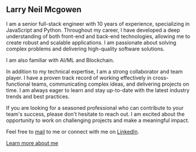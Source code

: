 ## Larry Neil Mcgowen
I am a senior full-stack engineer with 10 years of experience, specializing in JavaScript and Python. Throughout my career, I have developed a deep understanding of both front-end and back-end technologies, allowing me to create robust and scalable applications. I am passionate about solving complex problems and delivering high-quality software solutions.

I am also familiar with AI/ML and Blockchain.

In addition to my technical expertise, I am a strong collaborator and team player. I have a proven track record of working effectively in cross-functional teams, communicating complex ideas, and delivering projects on time. I am always eager to learn and stay up-to-date with the latest industry trends and best practices.

If you are looking for a seasoned professional who can contribute to your team's success, please don't hesitate to reach out. I am excited about the opportunity to work on challenging projects and make a meaningful impact.

Feel free to [mail](mailto:larry.dev.1206@gmail.com) to me or connect with me on [LinkedIn](https://www.linkedin.com/in/larry-neil-mcgowen-3798a7265).

[Learn more about me](https://larry-flame.vercel.app)